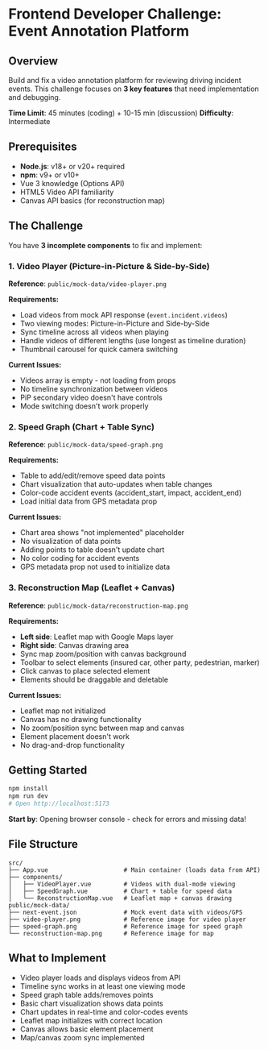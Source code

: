 # Frontend Developer Challenge: Event Annotation Platform

## Overview
Build and fix a video annotation platform for reviewing driving incident events. This challenge focuses on **3 key features** that need implementation and debugging.

**Time Limit**: 45 minutes (coding) + 10-15 min (discussion)
**Difficulty**: Intermediate

## Prerequisites

- **Node.js**: v18+ or v20+ required
- **npm**: v9+ or v10+
- Vue 3 knowledge (Options API)
- HTML5 Video API familiarity
- Canvas API basics (for reconstruction map)

## The Challenge

You have **3 incomplete components** to fix and implement:

### 1. Video Player (Picture-in-Picture & Side-by-Side)
**Reference**: `public/mock-data/video-player.png`

**Requirements:**
- Load videos from mock API response (`event.incident.videos`)
- Two viewing modes: Picture-in-Picture and Side-by-Side
- Sync timeline across all videos when playing
- Handle videos of different lengths (use longest as timeline duration)
- Thumbnail carousel for quick camera switching

**Current Issues:**
- Videos array is empty - not loading from props
- No timeline synchronization between videos
- PiP secondary video doesn't have controls
- Mode switching doesn't work properly

### 2. Speed Graph (Chart + Table Sync)
**Reference**: `public/mock-data/speed-graph.png`

**Requirements:**
- Table to add/edit/remove speed data points
- Chart visualization that auto-updates when table changes
- Color-code accident events (accident_start, impact, accident_end)
- Load initial data from GPS metadata prop

**Current Issues:**
- Chart area shows "not implemented" placeholder
- No visualization of data points
- Adding points to table doesn't update chart
- No color coding for accident events
- GPS metadata prop not used to initialize data

### 3. Reconstruction Map (Leaflet + Canvas)
**Reference**: `public/mock-data/reconstruction-map.png`

**Requirements:**
- **Left side**: Leaflet map with Google Maps layer
- **Right side**: Canvas drawing area
- Sync map zoom/position with canvas background
- Toolbar to select elements (insured car, other party, pedestrian, marker)
- Click canvas to place selected element
- Elements should be draggable and deletable

**Current Issues:**
- Leaflet map not initialized
- Canvas has no drawing functionality
- No zoom/position sync between map and canvas
- Element placement doesn't work
- No drag-and-drop functionality

## Getting Started

```bash
npm install
npm run dev
# Open http://localhost:5173
```

**Start by**: Opening browser console - check for errors and missing data!

## File Structure

```
src/
├── App.vue                     # Main container (loads data from API)
├── components/
│   ├── VideoPlayer.vue         # Videos with dual-mode viewing
│   ├── SpeedGraph.vue          # Chart + table for speed data
│   └── ReconstructionMap.vue   # Leaflet map + canvas drawing
public/mock-data/
├── next-event.json             # Mock event data with videos/GPS
├── video-player.png            # Reference image for video player
├── speed-graph.png             # Reference image for speed graph
└── reconstruction-map.png      # Reference image for map
```

## What to Implement

- Video player loads and displays videos from API
- Timeline sync works in at least one viewing mode
- Speed graph table adds/removes points
- Basic chart visualization shows data points
- Chart updates in real-time and color-codes events
- Leaflet map initializes with correct location
- Canvas allows basic element placement
- Map/canvas zoom sync implemented
